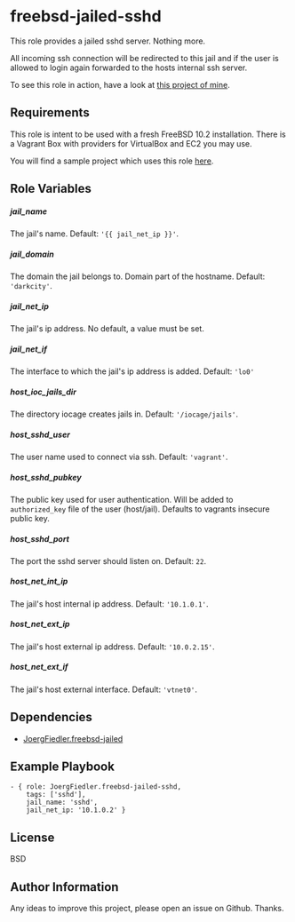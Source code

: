 freebsd-jailed-sshd
=========

This role provides a jailed sshd server. Nothing more.

All incoming ssh connection will be redirected to this jail and if the user is allowed to login again forwarded to the hosts internal ssh server.

To see this role in action, have a look at [this project of mine](https://github.com/JoergFiedler/freebsd-ansible-demo).

Requirements
------------

This role is intent to be used with a fresh FreeBSD 10.2 installation. There is a Vagrant Box with providers for VirtualBox and EC2 you may use.

You will find a sample project which uses this role [here](https://github.com/JoergFiedler/freebsd-ansible-demo).

Role Variables
--------------

##### jail_name

The jail's name. Default: `'{{ jail_net_ip }}'`.

##### jail_domain

The domain the jail belongs to. Domain part of the hostname. Default: `'darkcity'`.

##### jail_net_ip

The jail's ip address. No default, a value must be set.

##### jail_net_if

The interface to which the jail's ip address is added. Default: `'lo0'`

##### host_ioc_jails_dir

The directory iocage creates jails in. Default: `'/iocage/jails'`.

##### host_sshd_user

The user name used to connect via ssh. Default: `'vagrant'`.

##### host_sshd_pubkey

The public key used for user authentication. Will be added to `authorized_key` file of the user (host/jail). Defaults to vagrants insecure public key.

##### host_sshd_port

The port the sshd server should listen on. Default: `22`.

##### host_net_int_ip

The jail's host internal ip address. Default: `'10.1.0.1'`.

##### host_net_ext_ip

The jail's host external ip address. Default: `'10.0.2.15'`.

##### host_net_ext_if

The jail's host external interface. Default: `'vtnet0'`.

Dependencies
------------

- [JoergFiedler.freebsd-jailed](https://galaxy.ansible.com/detail#/role/6599)

Example Playbook
----------------

    - { role: JoergFiedler.freebsd-jailed-sshd,
        tags: ['sshd'],
        jail_name: 'sshd',
        jail_net_ip: '10.1.0.2' }

License
-------

BSD

Author Information
------------------

Any ideas to improve this project, please open an issue on Github. Thanks.
